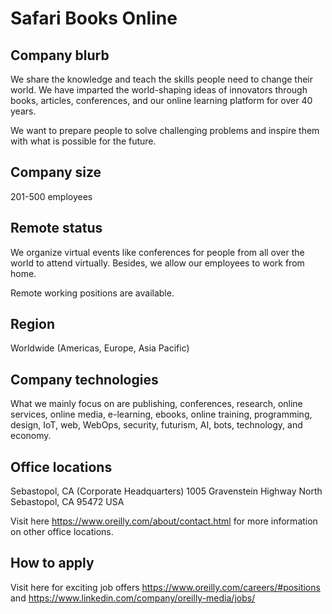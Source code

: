 # Safari Books Online

## Company blurb
We share the knowledge and teach the skills people need to change their world. We have imparted the world-shaping ideas of innovators through books, articles, conferences, and our online learning platform for over 40 years.

We want to prepare people to solve challenging problems and inspire them with what is possible for the future.

## Company size
201-500 employees

## Remote status
We organize virtual events like conferences for people from all over the world to attend virtually. Besides, we allow our employees to work from home. 

Remote working positions are available.

## Region
Worldwide (Americas, Europe, Asia Pacific)

## Company technologies
What we mainly focus on are publishing, conferences, research, online services, online media, e-learning, ebooks, online training, programming, design, IoT, web, WebOps, security, futurism, AI, bots, technology, and economy.

## Office locations
Sebastopol, CA  (Corporate Headquarters)
1005 Gravenstein Highway North
Sebastopol, CA 95472
USA

Visit here https://www.oreilly.com/about/contact.html for more information on other office locations.

## How to apply 
Visit here for exciting job offers https://www.oreilly.com/careers/#positions and https://www.linkedin.com/company/oreilly-media/jobs/
